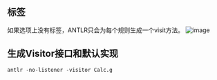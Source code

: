 ## 标签
如果选项上没有标签，ANTLR只会为每个规则生成一个visit方法。
![image](https://user-images.githubusercontent.com/20769910/180733245-7957e1bb-e11d-4c39-a086-b3abe8205236.png)
## 生成Visitor接口和默认实现
```
antlr -no-listener -visitor Calc.g
```
